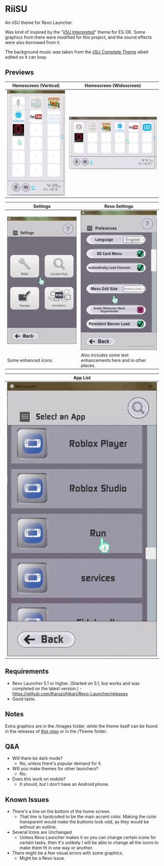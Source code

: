 # RiiSU
An iiSU theme for Revo Launcher.

Was kind of inspired by the "[iiSU Interpreted](https://github.com/MrVictorFull57/iisu-interpreted-es-de)" theme for ES-DE.
Some graphics from there were modified for this project, and the sound effects were also borrowed from it.

The background music was taken from the [iiSU Complete Theme](https://www.youtube.com/watch?v=2tXiZQnPcfg) albeit edited so it can loop.

## Previews
| Homescreen (Vertical) | Homescreen (Widescreen) |
|----|----|
| ![aa](https://github.com/SIG7Pro/RiiSU-Theme-iiSU-for-Revo/blob/main/Screenshots/Screenshot%202025-10-31%20163917.png?raw=true) | ![bb](https://github.com/SIG7Pro/RiiSU-Theme-iiSU-for-Revo/blob/main/Screenshots/Screenshot%202025-10-31%20164108.png) |

| Settings | Revo Settings |
|------|----|
| ![cc](https://github.com/SIG7Pro/RiiSU-Theme-iiSU-for-Revo/blob/main/Screenshots/Screenshot%202025-10-31%20163933.png?raw=true) | ![dd](https://github.com/SIG7Pro/RiiSU-Theme-iiSU-for-Revo/blob/main/Screenshots/Screenshot%202025-10-31%20164041.png?raw=true)
| Some enhanced icons. | Also includes some text enhancements here and in other places. |

| App List |
|----|
| ![ee](https://github.com/SIG7Pro/RiiSU-Theme-iiSU-for-Revo/blob/main/Screenshots/Screenshot%202025-10-31%20164135.png?raw=true) |
## Requirements
- Revo Launcher 5.1 or higher. (Started on 5.1, but works and was completed on the latest version.) - https://github.com/KaruzoHikari/Revo-Launcher/releases
- Good taste.

## Notes 
Extra graphics are in the /Images folder, while the theme itself can be found in the releases of [this repo](https://www.github.com/SIG7Pro/RiiSU-Theme-iiSU-for-Revo/releases/latest) or in the /Theme folder.

## Q&A
- Will there be dark mode?
    - No, unless there's popular demand for it.
- Will you make themes for other launchers?
    - No.
- Does this work on mobile?
    - It should, but I don't have an Android phone.

## Known Issues
- There's a line on the bottom of the home screen.
    - That line is hardcoded to be the main accent color. Making the color transparent would make the buttoms look odd, as they would be without an outline.
- Several Icons are Unchanged
    - Unless Revo Launcher makes it so you can change certain icons for certain tasks, then it's unlikely I will be able to change all the icons to make them fit in one way or another.
- There might be a few visual errors with some graphics.
    - Might be a Revo issue.
